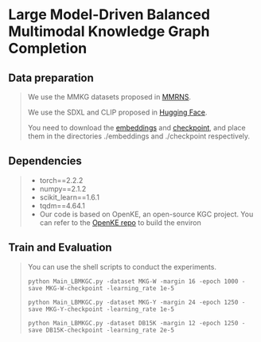 # Large Model-Driven Balanced Multimodal Knowledge Graph Completion



##  Data preparation

>We use the MMKG datasets proposed in [MMRNS](https://github.com/quqxui/MMRNS). 
>
>We use the SDXL and CLIP proposed in [Hugging Face](https://huggingface.co/).
>
>You need to download the [embeddings](https://drive.google.com/drive/folders/1WBt7UjDFgkIRawRmgEEpX4GW8U6A9l_P) and [checkpoint](https://drive.google.com/drive/folders/1pqVXLs6j-hGTYeo0b1s46HBFJ6yknaT3), and place them in the directories ./embeddings and ./checkpoint respectively.

## Dependencies

> - torch==2.2.2
> - numpy==2.1.2
> - scikit_learn==1.6.1
> - tqdm==4.64.1
> - Our code is based on OpenKE, an open-source KGC project. You can refer to the [OpenKE repo](https://github.com/thunlp/OpenKE) to build the environ

## Train and Evaluation

>You can use the shell scripts to conduct the experiments. 
>
>```shell
>python Main_LBMKGC.py -dataset MKG-W -margin 16 -epoch 1000 -save MKG-W-checkpoint -learning_rate 1e-5
>
>python Main_LBMKGC.py -dataset MKG-Y -margin 24 -epoch 1250 -save MKG-Y-checkpoint -learning_rate 1e-5
>
>python Main_LBMKGC.py -dataset DB15K -margin 12 -epoch 1250 -save DB15K-checkpoint -learning_rate 2e-5
>```
>

